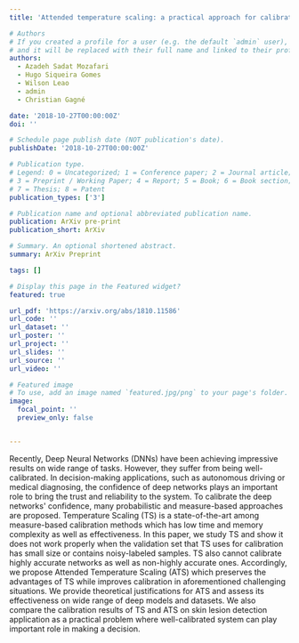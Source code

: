 ```yaml
---
title: 'Attended temperature scaling: a practical approach for calibrating deep neural networks'

# Authors
# If you created a profile for a user (e.g. the default `admin` user), write the username (folder name) here
# and it will be replaced with their full name and linked to their profile.
authors:
  - Azadeh Sadat Mozafari
  - Hugo Siqueira Gomes
  - Wilson Leao
  - admin
  - Christian Gagné

date: '2018-10-27T00:00:00Z'
doi: ''

# Schedule page publish date (NOT publication's date).
publishDate: '2018-10-27T00:00:00Z'

# Publication type.
# Legend: 0 = Uncategorized; 1 = Conference paper; 2 = Journal article;
# 3 = Preprint / Working Paper; 4 = Report; 5 = Book; 6 = Book section;
# 7 = Thesis; 8 = Patent
publication_types: ['3']

# Publication name and optional abbreviated publication name.
publication: ArXiv pre-print
publication_short: ArXiv

# Summary. An optional shortened abstract.
summary: ArXiv Preprint

tags: []

# Display this page in the Featured widget?
featured: true

url_pdf: 'https://arxiv.org/abs/1810.11586'
url_code: ''
url_dataset: ''
url_poster: ''
url_project: ''
url_slides: ''
url_source: ''
url_video: ''

# Featured image
# To use, add an image named `featured.jpg/png` to your page's folder.
image:
  focal_point: ''
  preview_only: false


---
```

Recently, Deep Neural Networks (DNNs) have been achieving impressive results on wide range of tasks. However, they suffer from being well-calibrated. In decision-making applications, such as autonomous driving or medical diagnosing, the confidence of deep networks plays an important role to bring the trust and reliability to the system. To calibrate the deep networks' confidence, many probabilistic and measure-based approaches are proposed. Temperature Scaling (TS) is a state-of-the-art among measure-based calibration methods which has low time and memory complexity as well as effectiveness. In this paper, we study TS and show it does not work properly when the validation set that TS uses for calibration has small size or contains noisy-labeled samples. TS also cannot calibrate highly accurate networks as well as non-highly accurate ones. Accordingly, we propose Attended Temperature Scaling (ATS) which preserves the advantages of TS while improves calibration in aforementioned challenging situations. We provide theoretical justifications for ATS and assess its effectiveness on wide range of deep models and datasets. We also compare the calibration results of TS and ATS on skin lesion detection application as a practical problem where well-calibrated system can play important role in making a decision.